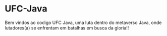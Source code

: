 # UFC-Java

Bem vindos ao codigo UFC Java, uma luta dentro do metaverso Java, onde lutadores(a) se enfrentam em batalhas em busca da gloria!!


